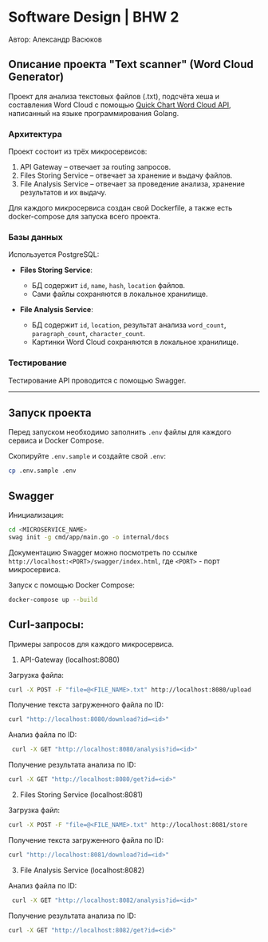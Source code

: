 # Software Design | BHW 2

Автор: Александр Васюков

## Описание проекта "Text scanner" (Word Cloud Generator)

Проект для анализа текстовых файлов (.txt), подсчёта хеша и составления Word Cloud с помощью [Quick Chart Word Cloud API](https://quickchart.io/wordcloud), написанный на языке программирования Golang.

### Архитектура

Проект состоит из трёх микросервисов:

1. API Gateway – отвечает за routing запросов.
2. Files Storing Service – отвечает за хранение и выдачу файлов.
3. File Analysis Service – отвечает за проведение анализа, хранение результатов и их выдачу.

Для каждого микросервиса создан свой Dockerfile, а также есть docker-compose для запуска всего проекта.

### Базы данных

Используется PostgreSQL:

- **Files Storing Service**:
    - БД содержит `id`, `name`, `hash`, `location` файлов.
    - Сами файлы сохраняются в локальное хранилище.

- **File Analysis Service**:
    - БД содержит `id`, `location`, результат анализа `word_count`, `paragraph_count`, `character_count`.
    - Картинки Word Cloud сохраняются в локальное хранилище.

### Тестирование

Тестирование API проводится с помощью Swagger.

---

## Запуск проекта

Перед запуском необходимо заполнить `.env` файлы для каждого сервиса и Docker Compose.

Скопируйте `.env.sample` и создайте свой `.env`:

```bash
cp .env.sample .env
```

## Swagger

Инициализация:
```bash
cd <MICROSERVICE_NAME>
swag init -g cmd/app/main.go -o internal/docs
```

Документацию Swagger можно посмотреть по ссылке `http://localhost:<PORT>/swagger/index.html`, где `<PORT>` - порт микросервиса.

Запуск с помощью Docker Compose:
```bash
docker-compose up --build
```

## Curl-запросы:

Примеры запросов для каждого микросервиса.

1. API-Gateway (localhost:8080)

Загрузка файла:
```bash
curl -X POST -F "file=@<FILE_NAME>.txt" http://localhost:8080/upload
```

Получение текста загруженного файла по ID:
```bash
curl "http://localhost:8080/download?id=<id>"
```

Анализ файла по ID:
```bash
 curl -X GET "http://localhost:8080/analysis?id=<id>"
```

Получение результата анализа по ID:
```bash
curl -X GET "http://localhost:8080/get?id=<id>"
```

2. Files Storing Service (localhost:8081)

Загрузка файл:
```bash
curl -X POST -F "file=@<FILE_NAME>.txt" http://localhost:8081/store
```

Получение текста загруженного файла по ID:
```bash
curl "http://localhost:8081/download?id=<id>"
```

3. File Analysis Service (localhost:8082)

Анализ файла по ID:
```bash
 curl -X GET "http://localhost:8082/analysis?id=<id>"
```

Получение результата анализа по ID:
```bash
curl -X GET "http://localhost:8082/get?id=<id>"
```